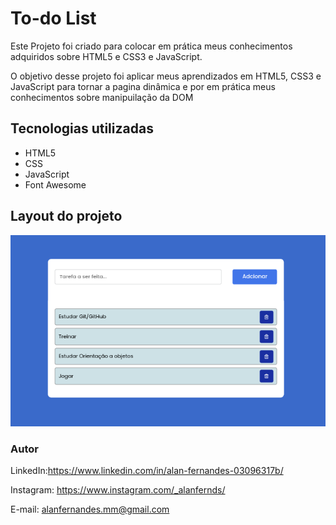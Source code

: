 # To-do List 

Este Projeto foi criado para colocar em prática meus conhecimentos adquiridos sobre HTML5 e CSS3 e JavaScript.

O objetivo desse projeto foi aplicar meus aprendizados em HTML5, CSS3 e JavaScript para tornar a pagina dinâmica e por em prática meus conhecimentos sobre manipuilação da DOM

## Tecnologias utilizadas

* HTML5
* CSS
* JavaScript
* Font Awesome


## Layout do projeto
![layout.png](layout/layout.png)
### Autor

LinkedIn:https://www.linkedin.com/in/alan-fernandes-03096317b/

Instagram: https://www.instagram.com/_alanfernds/

E-mail: alanfernandes.mm@gmail.com


